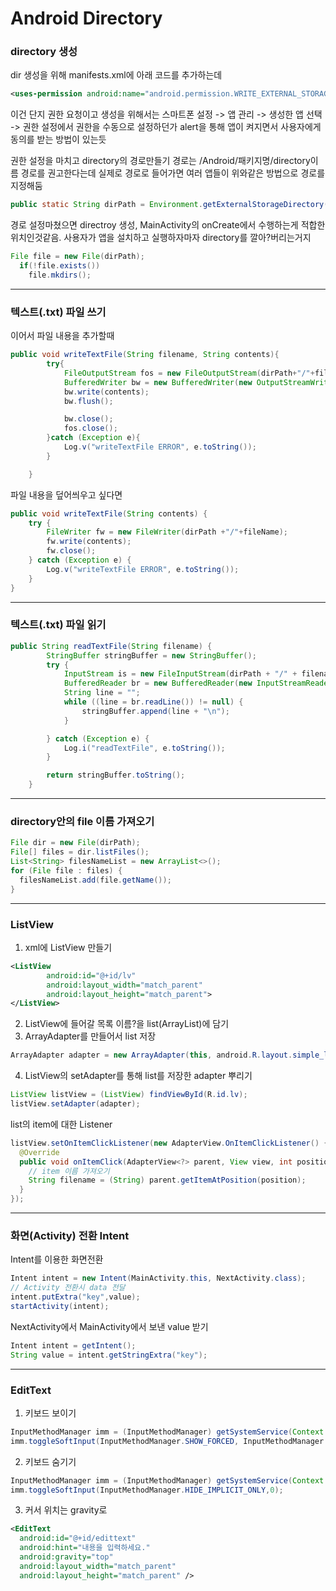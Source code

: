 # Android Directory
### directory 생성
dir 생성을 위해 manifests.xml에 아래 코드를 추가하는데
```xml
<uses-permission android:name="android.permission.WRITE_EXTERNAL_STORAGE" />
```
이건 단지 권한 요청이고 생성을 위해서는 스마트폰 설정 -> 앱 관리 -> 생성한 앱 선택 -> 권한 설정에서 권한을 수동으로 설정하던가 alert을 통해 앱이 켜지면서 사용자에게 동의를 받는 방법이 있는듯

권한 설정을 마치고 directory의 경로만들기 경로는 /Android/패키지명/directory이름 경로를 권고한다는데 실제로 경로로 들어가면 여러 앱들이 위와같은 방법으로 경로를 지정해둠
```java
public static String dirPath = Environment.getExternalStorageDirectory().getAbsoluteFile() + "/Android/com.mosslife.studyapp01/temp";
```

경로 설정마쳤으면 directroy 생성, MainActivity의 onCreate에서 수행하는게 적합한 위치인것같음. 사용자가 앱을 설치하고 실행하자마자 directory를 깔아?버리는거지
```java
File file = new File(dirPath);
  if(!file.exists())
    file.mkdirs();
```
***
### 텍스트(.txt) 파일 쓰기
이어서 파일 내용을 추가할때
```java
public void writeTextFile(String filename, String contents){
        try{
            FileOutputStream fos = new FileOutputStream(dirPath+"/"+filename, true);
            BufferedWriter bw = new BufferedWriter(new OutputStreamWriter(fos));
            bw.write(contents);
            bw.flush();

            bw.close();
            fos.close();
        }catch (Exception e){
            Log.v("writeTextFile ERROR", e.toString());
        }

    }
```
파일 내용을 덮어씌우고 싶다면
```java
public void writeTextFile(String contents) {
    try {
        FileWriter fw = new FileWriter(dirPath +"/"+fileName);
        fw.write(contents);
        fw.close();
    } catch (Exception e) {
        Log.v("writeTextFile ERROR", e.toString());
    }
}
```
***
### 텍스트(.txt) 파일 읽기
```java
public String readTextFile(String filename) {
        StringBuffer stringBuffer = new StringBuffer();
        try {
            InputStream is = new FileInputStream(dirPath + "/" + filename);
            BufferedReader br = new BufferedReader(new InputStreamReader(is));
            String line = "";
            while ((line = br.readLine()) != null) {
                stringBuffer.append(line + "\n");
            }

        } catch (Exception e) {
            Log.i("readTextFile", e.toString());
        }

        return stringBuffer.toString();
    }
```
***
### directory안의 file 이름 가져오기
```java
File dir = new File(dirPath);
File[] files = dir.listFiles();
List<String> filesNameList = new ArrayList<>();
for (File file : files) {
  filesNameList.add(file.getName());
}
```
***
### ListView

1. xml에 ListView 만들기
```xml
<ListView
        android:id="@+id/lv"
        android:layout_width="match_parent"
        android:layout_height="match_parent">
</ListView>
```
2. ListView에 들어갈 목록 이름?을 list(ArrayList)에 담기
3. ArrayAdapter를 만들어서 list 저장
```java
ArrayAdapter adapter = new ArrayAdapter(this, android.R.layout.simple_list_item_1, filesNameList);
```
4. ListView의 setAdapter를 통해 list를 저장한 adapter 뿌리기
```java
ListView listView = (ListView) findViewById(R.id.lv);
listView.setAdapter(adapter);
```

list의 item에 대한 Listener
```java
listView.setOnItemClickListener(new AdapterView.OnItemClickListener() {
  @Override
  public void onItemClick(AdapterView<?> parent, View view, int position, long id) {
    // item 이름 가져오기
    String filename = (String) parent.getItemAtPosition(position);
  }
});
```
***
### 화면(Activity) 전환 Intent
Intent를 이용한 화면전환
```java
Intent intent = new Intent(MainActivity.this, NextActivity.class);
// Activity 전환시 data 전달
intent.putExtra("key",value);
startActivity(intent);
```
NextActivity에서 MainActivity에서 보낸 value 받기
```java
Intent intent = getIntent();
String value = intent.getStringExtra("key");
```
***
### EditText
1. 키보드 보이기
```java
InputMethodManager imm = (InputMethodManager) getSystemService(Context.INPUT_METHOD_SERVICE);
imm.toggleSoftInput(InputMethodManager.SHOW_FORCED, InputMethodManager.HIDE_IMPLICIT_ONLY);
```
2. 키보드 숨기기
```java
InputMethodManager imm = (InputMethodManager) getSystemService(Context.INPUT_METHOD_SERVICE);
imm.toggleSoftInput(InputMethodManager.HIDE_IMPLICIT_ONLY,0);
```
3. 커서 위치는 gravity로
```xml
<EditText
  android:id="@+id/edittext"
  android:hint="내용을 입력하세요."
  android:gravity="top"
  android:layout_width="match_parent"
  android:layout_height="match_parent" />
```
